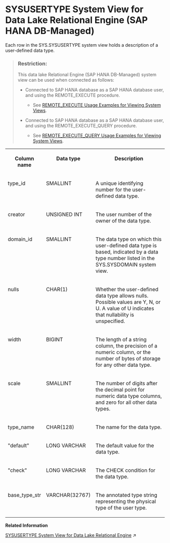 <!-- loio164b9020b45548209db5cb851a82589d -->

# SYSUSERTYPE System View for Data Lake Relational Engine \(SAP HANA DB-Managed\)

Each row in the SYS.SYSUSERTYPE system view holds a description of a user-defined data type.



> ### Restriction:  
> This data lake Relational Engine \(SAP HANA DB-Managed\) system view can be used when connected as follows:
> 
> -   Connected to SAP HANA database as a SAP HANA database user, and using the REMOTE\_EXECUTE procedure.
> 
>     -   See [REMOTE\_EXECUTE Usage Examples for Viewing System Views](remote-execute-usage-examples-for-viewing-system-views-8b235c7.md).
> 
> -   Connected to SAP HANA database as a SAP HANA database user, and using the REMOTE\_EXECUTE\_QUERY procedure.
> 
>     -   See [REMOTE\_EXECUTE\_QUERY Usage Examples for Viewing System Views](remote-execute-query-usage-examples-for-viewing-system-views-ada51c0.md).




<table>
<tr>
<th valign="top">

Column name



</th>
<th valign="top">

Data type



</th>
<th valign="top">

Description



</th>
</tr>
<tr>
<td valign="top">

type\_id



</td>
<td valign="top">

SMALLINT



</td>
<td valign="top">

A unique identifying number for the user-defined data type.



</td>
</tr>
<tr>
<td valign="top">

creator



</td>
<td valign="top">

UNSIGNED INT



</td>
<td valign="top">

The user number of the owner of the data type.



</td>
</tr>
<tr>
<td valign="top">

domain\_id



</td>
<td valign="top">

SMALLINT



</td>
<td valign="top">

The data type on which this user-defined data type is based, indicated by a data type number listed in the SYS.SYSDOMAIN system view.



</td>
</tr>
<tr>
<td valign="top">

nulls



</td>
<td valign="top">

CHAR\(1\)



</td>
<td valign="top">

Whether the user-defined data type allows nulls. Possible values are Y, N, or U. A value of U indicates that nullability is unspecified.



</td>
</tr>
<tr>
<td valign="top">

width



</td>
<td valign="top">

BIGINT



</td>
<td valign="top">

The length of a string column, the precision of a numeric column, or the number of bytes of storage for any other data type.



</td>
</tr>
<tr>
<td valign="top">

scale



</td>
<td valign="top">

SMALLINT



</td>
<td valign="top">

The number of digits after the decimal point for numeric data type columns, and zero for all other data types.



</td>
</tr>
<tr>
<td valign="top">

type\_name



</td>
<td valign="top">

CHAR\(128\)



</td>
<td valign="top">

The name for the data type.



</td>
</tr>
<tr>
<td valign="top">

"default"



</td>
<td valign="top">

LONG VARCHAR



</td>
<td valign="top">

The default value for the data type.



</td>
</tr>
<tr>
<td valign="top">

"check"



</td>
<td valign="top">

LONG VARCHAR



</td>
<td valign="top">

The CHECK condition for the data type.



</td>
</tr>
<tr>
<td valign="top">

base\_type\_str



</td>
<td valign="top">

VARCHAR\(32767\)



</td>
<td valign="top">

The annotated type string representing the physical type of the user type.



</td>
</tr>
</table>

**Related Information**  


[SYSUSERTYPE System View for Data Lake Relational Engine](https://help.sap.com/viewer/19b3964099384f178ad08f2d348232a9/2023_1_QRC/en-US/3beb2d206c5f1014967ef84ffbb10968.html "Each row in the SYS.SYSUSERTYPE system view holds a description of a user-defined data type.") :arrow_upper_right:

